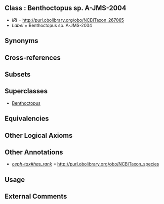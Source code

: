 
## Class : Benthoctopus sp. A-JMS-2004

 * *IRI* = http://purl.obolibrary.org/obo/NCBITaxon_267065
 * *Label* = Benthoctopus sp. A-JMS-2004

## Synonyms


## Cross-references


## Subsets


## Superclasses

 * [Benthoctopus](../../NCBITaxon/56/NCBITaxon_102656.md)

## Equivalencies


## Other Logical Axioms


## Other Annotations

 * *[ceph-tax#has_rank](../../ceph-tax#has/nk/ceph-tax#has_rank.md)* = http://purl.obolibrary.org/obo/NCBITaxon_species

## Usage


## External Comments

